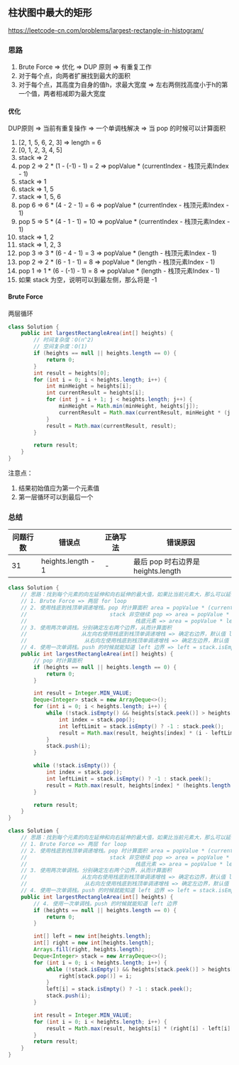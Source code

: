 ## 柱状图中最大的矩形

<https://leetcode-cn.com/problems/largest-rectangle-in-histogram/>

### 思路

1. Brute Force => 优化 => DUP 原则 => 有重复工作
2. 对于每个点，向两者扩展找到最大的面积
3. 对于每个点，其高度为自身的值h，求最大宽度 => 左右两侧找高度小于h的第一个值，两者相减即为最大宽度

#### 优化

DUP原则 => 当前有重复操作 => 一个单调栈解决 => 当 pop 的时候可以计算面积

1. [2, 1, 5, 6, 2, 3] => length = 6
2. [0, 1, 2, 3, 4, 5]
3. stack => 2
4. pop 2 => 2 * (1 - (-1) - 1) = 2 => popValue * (currentIndex - 栈顶元素Index - 1)
5. stack => 1
6. stack => 1, 5
7. stack => 1, 5, 6
8. pop 6 => 6 * (4 - 2 - 1) = 6 => popValue * (currentIndex - 栈顶元素Index - 1)
9. pop 5 => 5 * (4 - 1 - 1) = 10 => popValue * (currentIndex - 栈顶元素Index - 1)
10. stack => 1, 2
11. stack => 1, 2, 3
12. pop 3 => 3 * (6 - 4 - 1) = 3 => popValue * (length - 栈顶元素Index - 1)
13. pop 2 => 2 * (6 - 1 - 1) = 8 => popValue * (length - 栈顶元素Index - 1)
14. pop 1 => 1 * (6 - (-1) - 1) = 8 => popValue * (length - 栈顶元素Index - 1)
15. 如果 stack 为空，说明可以到最左侧，那么将是 -1

#### Brute Force

两层循环

```java
class Solution {
    public int largestRectangleArea(int[] heights) {
        // 时间复杂度：O(n^2)
        // 空间复杂度：O(1)
        if (heights == null || heights.length == 0) {
            return 0;
        }
        int result = heights[0];
        for (int i = 0; i < heights.length; i++) {
            int minHeight = heights[i];
            int currentResult = heights[i];
            for (int j = i + 1; j < heights.length; j++) {
                minHeight = Math.min(minHeight, heights[j]);
                currentResult = Math.max(currentResult, minHeight * (j - i + 1));
            }
            result = Math.max(currentResult, result);
        }

        return result;
    }
}
```

注意点：

1. 结果初始值应为第一个元素值
2. 第一层循环可以到最后一个

### 总结

| 问题行数 | 错误点                | 正确写法 | 错误原因                        |
|------|--------------------|------|-----------------------------|
| 31   | heights.length - 1 | -    | 最后 pop 时右边界是 heights.length |

```java
class Solution {
    // 思路：找到每个元素的向左延伸和向右延伸的最大值，如果比当前元素大，那么可以延伸，如果比当前元素小，那么停止延伸，此时固定了宽度 = right - left，高度为当前元素的高
    // 1. Brute Force => 两层 for loop
    // 2. 使用栈底到栈顶单调递增栈。pop 时计算面积 area = popValue * (currentIndex - stack.peekIndex - 1) O(n) + O(n)
    //                          stack 非空继续 pop => area = popValue * (length - stack.peekIndex - 1)
    // 							        栈底元素 => area = popValue * length
    // 3. 使用两次单调栈。分别确定左右两个边界，从而计算面积
    // 			       从左向右使用栈底到栈顶单调递增栈 => 确定右边界，默认值 length
    // 					从右向左使用栈底到栈顶单调递增栈 => 确定左边界，默认值 -1	
    // 4. 使用一次单调栈。push 的时候就能知道 left 边界 => left = stack.isEmpty() ? -1 : stack.peek()
    public int largestRectangleArea(int[] heights) {
        // pop 时计算面积
        if (heights == null || heights.length == 0) {
            return 0;
        }

        int result = Integer.MIN_VALUE;
        Deque<Integer> stack = new ArrayDeque<>();
        for (int i = 0; i < heights.length; i++) {
            while (!stack.isEmpty() && heights[stack.peek()] > heights[i]) {
                int index = stack.pop();
                int leftLimit = stack.isEmpty() ? -1 : stack.peek();
                result = Math.max(result, heights[index] * (i - leftLimit - 1));
            }
            stack.push(i);
        }

        while (!stack.isEmpty()) {
            int index = stack.pop();
            int leftLimit = stack.isEmpty() ? -1 : stack.peek();
            result = Math.max(result, heights[index] * (heights.length - leftLimit - 1));
        }

        return result;
    }
}
```

```java
class Solution {
    // 思路：找到每个元素的向左延伸和向右延伸的最大值，如果比当前元素大，那么可以延伸，如果比当前元素小，那么停止延伸，此时固定了宽度 = right - left，高度为当前元素的高
    // 1. Brute Force => 两层 for loop
    // 2. 使用栈底到栈顶单调递增栈。pop 时计算面积 area = popValue * (currentIndex - stack.peekIndex - 1) O(n) + O(n)
    //                          stack 非空继续 pop => area = popValue * (length - stack.peekIndex - 1)
    // 							        栈底元素 => area = popValue * length
    // 3. 使用两次单调栈。分别确定左右两个边界，从而计算面积
    // 			       从左向右使用栈底到栈顶单调递增栈 => 确定右边界，默认值 length
    // 					从右向左使用栈底到栈顶单调递增栈 => 确定左边界，默认值 -1	
    // 4. 使用一次单调栈。push 的时候就能知道 left 边界 => left = stack.isEmpty() ? -1 : stack.peek()
    public int largestRectangleArea(int[] heights) {
        // 4. 使用一次单调栈。push 的时候就能知道 left 边界
        if (heights == null || heights.length == 0) {
            return 0;
        }

        int[] left = new int[heights.length];
        int[] right = new int[heights.length];
        Arrays.fill(right, heights.length);
        Deque<Integer> stack = new ArrayDeque<>();
        for (int i = 0; i < heights.length; i++) {
            while (!stack.isEmpty() && heights[stack.peek()] > heights[i]) {
                right[stack.pop()] = i;
            }
            left[i] = stack.isEmpty() ? -1 : stack.peek();
            stack.push(i);
        }

        int result = Integer.MIN_VALUE;
        for (int i = 0; i < heights.length; i++) {
            result = Math.max(result, heights[i] * (right[i] - left[i] - 1));
        }
        return result;
    }
}
```



